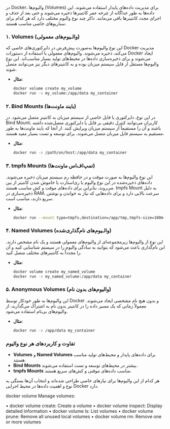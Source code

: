 در Docker، والیوم‌ها (Volumes) برای مدیریت داده‌های پایدار استفاده می‌شوند. این داده‌ها به طور جداگانه از چرخه عمر کانتینرها ذخیره می‌شوند و حتی بعد از حذف و اجرای مجدد کانتینرها باقی می‌مانند. داکر چند نوع والیوم مختلف دارد که هر کدام برای سناریوهای خاصی مناسب هستند.

### ۱. Volumes (والـیوم‌های معمولی)

این نوع والیوم‌ها به‌صورت پیش‌فرض در دایرکتوری‌های خاصی که Docker مدیریت می‌کند، ذخیره می‌شوند. والیوم‌های معمولی با استفاده از دستورات Docker ایجاد می‌شوند و برای ذخیره‌سازی داده‌ها در محیط‌های تولید بسیار مناسب‌اند. این نوع والیوم‌ها مستقل از فایل سیستم میزبان بوده و به کانتینرهای دیگر نیز می‌توانند متصل شوند.

- **مثال**:
  ```bash
  docker volume create my_volume
  docker run -v my_volume:/app/data my_container
  ```

### ۲. Bind Mounts (بایند ماونت‌ها)

در این نوع، دایرکتوری یا فایل خاصی از سیستم میزبان به کانتینر متصل می‌شود. در Bind Mount، کاربران می‌توانند کنترل دقیقی بر فایل یا دایرکتوری متصل‌شده داشته باشند و آن را مستقیماً از سیستم میزبان ویرایش کنند. از آنجا که بایند ماونت‌ها به طور مستقیم به سیستم فایل میزبان متصل می‌شوند، برای توسعه و تست بسیار مفید هستند.

- **مثال**:
  ```bash
  docker run -v /path/on/host:/app/data my_container
  ```

### ۳. tmpfs Mounts (تمپ‌اف‌اس ماونت‌ها)

این نوع والیوم‌ها به صورت موقت و در حافظه رم سیستم میزبان ذخیره می‌شوند. داده‌های ذخیره‌شده در این نوع والیوم با ری‌استارت یا خاموش شدن کانتینر از بین می‌روند، بنابراین برای داده‌های موقت و کش مناسب هستند. tmpfs Mount به دلیل ذخیره‌سازی در RAM، سرعت بالایی دارد و برای داده‌هایی که نیاز به خواندن و نوشتن سریع دارند، مناسب است.

- **مثال**:
  ```bash
  docker run --mount type=tmpfs,destination=/app/tmp,tmpfs-size=100m my_container
  ```

### ۴. Named Volumes (والـیوم‌های نام‌گذاری‌شده)

این نوع از والیوم‌ها زیرمجموعه‌ای از والیوم‌های معمولی هستند و یک نام مشخص دارند. این نام‌گذاری باعث می‌شود که بتوانید به سادگی والیوم را در سیستم شناسایی کنید و آن را مجدداً به کانتینرهای مختلف متصل کنید. 

- **مثال**:
  ```bash
  docker volume create my_named_volume
  docker run -v my_named_volume:/app/data my_container
  ```

### ۵. Anonymous Volumes (والیوم‌های بدون نام)

این والیوم‌ها به طور خودکار توسط Docker و بدون هیچ نام مشخصی ایجاد می‌شوند. معمولاً زمانی که یک مسیر داده را در کانتینر بدون نام به اشتراک می‌گذارید، از والیوم‌های بی‌نام استفاده می‌شود. 

- **مثال**:
  ```bash
  docker run -v /app/data my_container
  ```

### تفاوت و کاربردهای هر نوع والیوم

- **Volumes** و **Named Volumes** برای داده‌های پایدار و محیط‌های تولید مناسب هستند.
- **Bind Mounts** بیشتر در محیط‌های توسعه و تست استفاده می‌شوند.
- **tmpfs Mounts** مناسب داده‌های موقتی و کش‌های سریع هستند.

هر کدام از این والیوم‌ها برای نیازهای خاصی طراحی شده‌اند و انتخاب آن‌ها بستگی به نوع و اهمیت داده‌ها در محیط اجرایی Docker دارد.


docker volume Manage volumes:

• docker volume create: Create a volume
• docker volume inspect: Display detailed information
• docker volume ls: List volumes
• docker volume prune: Remove all unused local volumes
• docker volume rm: Remove one or more volumes
